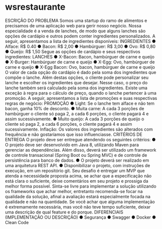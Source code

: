 # wsrestaurante

ESCRIÇÃO DO PROBLEMA
Somos uma startup do ramo de alimentos e precisamos de uma aplicação web para gerir
nosso negócio. Nossa especialidade é a venda de lanches, de modo que alguns lanches
são opções de cardápio e outros podem conter ingredientes personalizados.
A seguir, apresentamos a lista de ingredientes disponíveis:
INGREDIENTES
● Alface: R$ 0.40
● Bacon: R$ 2,00
● Hambúrguer: R$ 3,00
● Ovo: R$ 0,80
● Queijo: R$ 1,50
Segue as opções de cardápio e seus respectivos ingredientes:
LANCHES
● X-Bacon: Bacon, hambúrguer de carne e queijo
● X-Burger: Hambúrguer de carne e queijo
● X-Egg: Ovo, hambúrguer de carne e queijo
● X-Egg Bacon: Ovo, bacon, hambúrguer de carne e queijo
O valor de cada opção do cardápio é dado pela soma dos ingredientes que compõe o
lanche. Além destas opções, o cliente pode personalizar seu lanche e escolher os
ingredientes que desejar. Nesse caso, o preço do lanche também será calculado pela soma
dos ingredientes.
Existe uma exceção à regra para o cálculo de preço, quando o lanche pertencer à uma
promoção. A seguir, apresentamos a lista de promoções e suas respectivas regras de
negócio:
PROMOÇÃO
● Light: Se o lanche tem alface e não tem bacon, ganha 10% de desconto.
● Muita carne: A cada 3 porções de hambúrguer o cliente só paga 2, a cada 6
porções, o cliente pagará 4 e assim sucessivamente.
● Muito queijo: A cada 3 porções de queijo o cliente só paga 2, a cada 6
porções, o cliente pagará 4 e assim sucessivamente.
Inflação: Os valores dos ingredientes são alterados com frequência e não gostaríamos que
isso influenciasse.
CRITÉRIOS DE ENTREGA
O projeto deve ser entregue atendendo os seguintes critérios:
● O projeto deve ser desenvolvido em Java 8, utilizando Maven para gerenciar as
dependências. Além disso, deverá ser utilizado um framework de controle
transacional (Spring Boot ou Spring MVC) e de controle de persistência para banco
de dados.
● O projeto deverá ser realizado em uma arquitetura REST API.
● Disponibilizar o projeto, com instruções de execução, em um repositório git.
Seu desafio é entregar um MVP que atenda a necessidade proposta acima, se achar que a
especificação não está clara o suficiente, deixe comentários em seu projeto e prossiga da
melhor forma possível.
Sinta-se livre para implementar a solução utilizando os frameworks que achar melhor,
entretanto recomenda-se focar na qualidade da solução, afinal a avaliação estará
especialmente focada na qualidade e não na quantidade.
Se você achar que alguma implementação é extremamente necessária, mas você não teve
tempo suficiente, deixar uma descrição de qual feature e do porque.
DIFERENCIAIS (IMPLEMENTAÇÃO OU DESCRIÇÃO)
● Segurança
● Swagger
● Docker
● Clean Code
